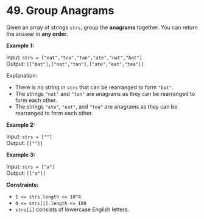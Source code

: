 # 49. Group Anagrams

Given an array of strings `strs`, group the **anagrams** together. You can return the answer in **any order**.

**Example 1:**

Input: `strs = ["eat","tea","tan","ate","nat","bat"]`  
Output: `[["bat"],["nat","tan"],["ate","eat","tea"]]`  

Explanation:
- There is no string in `strs` that can be rearranged to form `"bat"`.
- The strings `"nat"` and `"tan"` are anagrams as they can be rearranged to form each other.
- The strings `"ate"`, `"eat"`, and `"tea"` are anagrams as they can be rearranged to form each other.

**Example 2:**

Input: `strs = [""]`  
Output: `[[""]]`

**Example 3:**

Input: `strs = ["a"]`  
Output: `[["a"]]`

**Constraints:**

- `1 <= strs.length <= 10^4`
- `0 <= strs[i].length <= 100`
- `strs[i]` consists of lowercase English letters.
